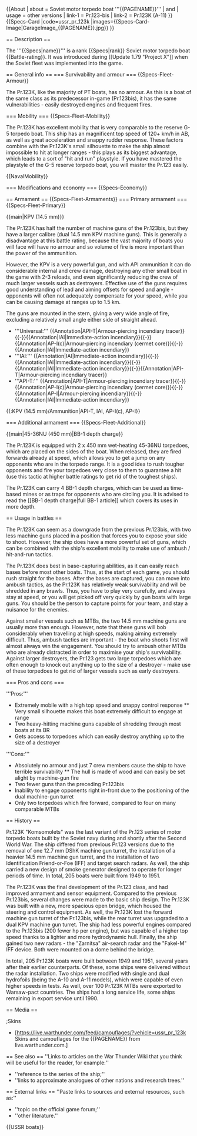{{About
| about = Soviet motor torpedo boat '''{{PAGENAME}}'''
| and
| usage = other versions
| link-1 = Pr.123-bis
| link-2 = Pr.123K (A-11)
}}
{{Specs-Card
|code=ussr_pr_123k
|images={{Specs-Card-Image|GarageImage_{{PAGENAME}}.jpg}}
}}

== Description ==
<!-- ''In the first part of the description, cover the history of the ship's creation and military application. In the second part, tell the reader about using this ship in the game. Add a screenshot: if a beginner player has a hard time remembering vehicles by name, a picture will help them identify the ship in question.'' -->
The '''{{Specs|name}}''' is a rank {{Specs|rank}} Soviet motor torpedo boat {{Battle-rating}}. It was introduced during [[Update 1.79 "Project X"]] when the Soviet fleet was implemented into the game.

== General info ==
=== Survivability and armour ===
{{Specs-Fleet-Armour}}
<!-- ''Talk about the vehicle's armour. Note the most well-defended and most vulnerable zones, e.g. the ammo magazine. Evaluate the composition of components and assemblies responsible for movement and manoeuvrability. Evaluate the survivability of the primary and secondary armaments separately. Don't forget to mention the size of the crew, which plays an important role in fleet mechanics. Save tips on preserving survivability for the "Usage in battles" section. If necessary, use a graphical template to show the most well-protected or most vulnerable points in the armour.'' -->
The Pr.123K, like the majority of PT boats, has no armour. As this is a boat of the same class as its predecessor in-game (Pr.123bis), it has the same vulnerabilities - easily destroyed engines and frequent fires.

=== Mobility ===
{{Specs-Fleet-Mobility}}
<!-- ''Write about the ship's mobility. Evaluate its power and manoeuvrability, rudder rerouting speed, stopping speed at full tilt, with its maximum forward and reverse speed.'' -->

The Pr.123K has excellent mobility that is very comparable to the reserve G-5 torpedo boat. This ship has an magnificent top speed of 120+ km/h in AB, as well as great acceleration and snappy rudder response. These factors combine with the Pr.123K's small silhouette to make the ship almost impossible to hit at longer ranges - this plays as its biggest advantage, which leads to a sort of "hit and run" playstyle. If you have mastered the playstyle of the G-5 reserve torpedo boat, you will master the Pr.123 easily.

{{NavalMobility}}

=== Modifications and economy ===
{{Specs-Economy}}

== Armament ==
{{Specs-Fleet-Armaments}}
=== Primary armament ===
{{Specs-Fleet-Primary}}
<!-- ''Provide information about the characteristics of the primary armament. Evaluate their efficacy in battle based on their reload speed, ballistics and the capacity of their shells. Add a link to the main article about the weapon: <code><nowiki>{{main|Weapon name (calibre)}}</nowiki></code>. Broadly describe the ammunition available for the primary armament, and provide recommendations on how to use it and which ammunition to choose.'' -->
{{main|KPV (14.5 mm)}}

The Pr.123K has half the number of machine guns of the Pr.123bis, but they have a larger calibre (dual 14.5 mm KPV machine guns). This is generally a disadvantage at this battle rating, because the vast majority of boats you will face will have no armour and so volume of fire is more important than the power of the ammunition.

However, the KPV is a very powerful gun, and with API ammunition it can do considerable internal and crew damage, destroying any other small boat in the game with 2-3 reloads, and even significantly reducing the crew of much larger vessels such as destroyers.  Effective use of the guns requires good understanding of lead and aiming offsets for speed and angle - opponents will often not adequately compensate for your speed, while you can be causing damage at ranges up to 1.5 km.

The guns are mounted in the stern, giving a very wide angle of fire, excluding a relatively small angle either side of straight ahead.

* '''Universal:''' {{Annotation|API-T|Armour-piercing incendiary tracer}}{{-}}{{Annotation|IAI|Immediate-action incendiary}}{{-}}{{Annotation|AP-I(c)|Armour-piercing incendiary (cermet core)}}{{-}}{{Annotation|IAI|Immediate-action incendiary}}
* '''IAI:''' {{Annotation|IAI|Immediate-action incendiary}}{{-}}{{Annotation|IAI|Immediate-action incendiary}}{{-}}{{Annotation|IAI|Immediate-action incendiary}}{{-}}{{Annotation|API-T|Armour-piercing incendiary tracer}}
* '''API-T:''' {{Annotation|API-T|Armour-piercing incendiary tracer}}{{-}}{{Annotation|AP-I(c)|Armour-piercing incendiary (cermet core)}}{{-}}{{Annotation|AP-I|Armour-piercing incendiary}}{{-}}{{Annotation|IAI|Immediate-action incendiary}}

{{:KPV (14.5 mm)/Ammunition|API-T, IAI, AP-I(c), AP-I}}

=== Additional armament ===
{{Specs-Fleet-Additional}}
<!-- ''Describe the available additional armaments of the ship: depth charges, mines, torpedoes. Talk about their positions, available ammunition and launch features such as dead zones of torpedoes. If there is no additional armament, remove this section.'' -->
{{main|45-36NU (450 mm)|BB-1 depth charge}}

The Pr.123K is equipped with 2 x 450 mm wet-heating 45-36NU torpedoes, which are placed on the sides of the boat. When released, they are fired forwards already at speed, which allows you to get a jump on any opponents who are in the torpedo range. It is a good idea to rush tougher opponents and fire your torpedoes very close to them to guarantee a hit (use this tactic at higher battle ratings to get rid of the toughest ships).

The Pr.123K can carry 4 BB-1 depth charges, which can be used as time-based mines or as traps for opponents who are circling you. It is advised to read the [[BB-1 depth charge|full BB-1 article]] which covers its uses in more depth.

== Usage in battles ==
<!-- ''Describe the technique of using this ship, the characteristics of her use in a team and tips on strategy. Abstain from writing an entire guide – don't try to provide a single point of view, but give the reader food for thought. Talk about the most dangerous opponents for this vehicle and provide recommendations on fighting them. If necessary, note the specifics of playing with this vehicle in various modes (AB, RB, SB).'' -->
The Pr.123K can seem as a downgrade from the previous Pr.123bis, with two less machine guns placed in a position that forces you to expose your side to shoot. However, the ship does have a more powerful set of guns, which can be combined with the ship's excellent mobility to make use of ambush / hit-and-run tactics.

The Pr.123K does best in base-capturing abilities, as it can easily reach bases before most other boats. Thus, at the start of each game, you should rush straight for the bases. After the bases are captured, you can move into ambush tactics, as the Pr.123K has relatively weak survivability and will be shredded in any brawls. Thus, you have to play very carefully, and always stay at speed, or you will get picked off very quickly by gun boats with large guns. You should be the person to capture points for your team, and stay a nuisance for the enemies.

Against smaller vessels such as MTBs, the two 14.5 mm machine guns are usually more than enough. However, note that these guns will bob considerably when travelling at high speeds, making aiming extremely difficult. Thus, ambush tactics are important - the boat who shoots first will almost always win the engagement. You should try to ambush other MTBs who are already distracted in order to maximise your ship's survivability. Against larger destroyers, the Pr.123 gets two large torpedoes which are often enough to knock out anything up to the size of a destroyer - make use of these torpedoes to get rid of larger vessels such as early destroyers.

=== Pros and cons ===
<!-- ''Summarise and briefly evaluate the vehicle in terms of its characteristics and combat effectiveness. Mark its pros and cons in the bulleted list. Try not to use more than 6 points for each of the characteristics. Avoid using categorical definitions such as "bad", "good" and the like - use substitutions with softer forms such as "inadequate" and "effective".'' -->

'''Pros:'''

* Extremely mobile with a high top speed and snappy control response
** Very small silhouette makes this boat extremely difficult to engage at range
* Two heavy-hitting machine guns capable of shredding through most boats at its BR
* Gets access to torpedoes which can easily destroy anything up to the size of a destroyer

'''Cons:'''

* Absolutely no armour and just 7 crew members cause the ship to have terrible survivability
** The hull is made of wood and can easily be set alight by machine-gun fire
* Two fewer guns than the preceding Pr.123bis
* Inability to engage opponents right in-front due to the positioning of the dual machine-gun turret
* Only two torpedoes which fire forward, compared to four on many comparable MTBs

== History ==
<!-- Describe the history of the creation and combat usage of the ship in more detail than in the introduction. If the historical reference turns out to be too long, take it to a separate article, taking a link to the article about the ship and adding a block "/History" (example: https://wiki.warthunder.com/(Ship-name)/History) and add a link to it here using the main template. Be sure to reference text and sources by using <ref></ref>, as well as adding them at the end of the article with <references />. This section may also include the ship's dev blog entry (if applicable) and the in-game encyclopedia description (under === In-game description ===, also if applicable). -->
Pr.123K "Komsomolets" was the last variant of the Pr.123 series of motor torpedo boats built by the Soviet navy during and shortly after the Second World War. The ship differed from previous Pr.123 versions due to the removal of one 12.7 mm DShK machine gun turret, the installation of a heavier 14.5 mm machine gun turret, and the installation of two Identification Friend-or-Foe (IFF) and target search radars. As well, the ship carried a new design of smoke generator designed to operate for longer periods of time. In total, 205 boats were built from 1949 to 1951.

The Pr.123K was the final development of the Pr.123 class, and had improved armament and sensor equipment. Compared to the previous Pr.123bis, several changes were made to the basic ship design. The Pr.123K was built with a new, more spacious open bridge, which housed the steering and control equipment. As well, the Pr.123K lost the forward machine gun turret of the Pr.123bis, while the rear turret was upgraded to a dual KPV machine gun turret. The ship had less powerful engines compared to the Pr.123bis (200 fewer hp per engine), but was capable of a higher top speed thanks to a lighter and more hydrodynamic hull. Finally, the ship gained two new radars - the "Zarnitsa" air-search radar and the "Fakel-M" IFF device. Both were mounted on a dome behind the bridge.

In total, 205 Pr.123K boats were built between 1949 and 1951, several years after their earlier counterparts. Of these, some ships were delivered without the radar installation. Two ships were modified with single and dual hydrofoils (being the A-10 and A-11 models), which were capable of even higher speeds in tests. As well, over 100 Pr.123K MTBs were exported to Warsaw-pact countries. The ships had a long service life, some ships remaining in export service until 1990.

== Media ==
<!-- ''Excellent additions to the article would be video guides, screenshots from the game, and photos.'' -->

;Skins
* [https://live.warthunder.com/feed/camouflages/?vehicle=ussr_pr_123k Skins and camouflages for the {{PAGENAME}} from live.warthunder.com.]

== See also ==
''Links to articles on the War Thunder Wiki that you think will be useful for the reader, for example:''
* ''reference to the series of the ship;''
* ''links to approximate analogues of other nations and research trees.''

== External links ==
''Paste links to sources and external resources, such as:''
* ''topic on the official game forum;''
* ''other literature.''

{{USSR boats}}